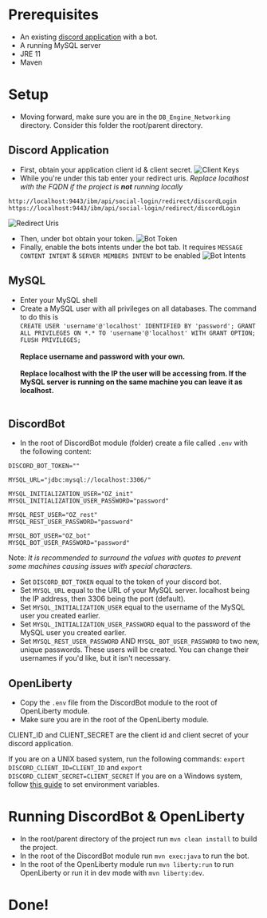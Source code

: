 # Prerequisites 
- An existing [discord application](https://discord.com/login?redirect_to=%2Fdevelopers%2Fapplications) with a bot.
- A running MySQL server
- JRE 11
- Maven

# Setup
- Moving forward, make sure you are in the `DB_Engine_Networking` directory. Consider this folder the root/parent directory.
## Discord Application
- First, obtain your application client id & client secret.
![Client Keys](https://i.imgur.com/976iJwQ.png)
- While you're under this tab enter your redirect uris. *Replace localhost with the FQDN if the project is **not** running locally*
```
http://localhost:9443/ibm/api/social-login/redirect/discordLogin
https://localhost:9443/ibm/api/social-login/redirect/discordLogin
```
![Redirect Uris](https://i.imgur.com/sOtQLQG.png)
- Then, under bot obtain your token.
![Bot Token](https://i.imgur.com/JTkDtHc.png)
- Finally, enable the bots intents under the bot tab. It requires `MESSAGE CONTENT INTENT` & `SERVER MEMBERS INTENT` to be enabled
![Bot Intents](https://i.imgur.com/nWorBp9.png)
## MySQL
- Enter your MySQL shell
- Create a MySQL user with all privileges on all databases. The command to do this is <br/> `CREATE USER 'username'@'localhost' IDENTIFIED BY 'password'; GRANT ALL PRIVILEGES ON *.* TO 'username'@'localhost' WITH GRANT OPTION; FLUSH PRIVILEGES;` <br/><br/>**Replace username and password with your own. <br/><br/>Replace localhost with the IP the user will be accessing from. If the MySQL server is running on the same machine you can leave it as localhost.<br/><br/>**
## DiscordBot
- In the root of DiscordBot module (folder) create a file called `.env` with the following content:
```.env
DISCORD_BOT_TOKEN=""

MYSQL_URL="jdbc:mysql://localhost:3306/"

MYSQL_INITIALIZATION_USER="OZ_init"
MYSQL_INITIALIZATION_USER_PASSWORD="password"

MYSQL_REST_USER="OZ_rest"
MYSQL_REST_USER_PASSWORD="password"

MYSQL_BOT_USER="OZ_bot"
MYSQL_BOT_USER_PASSWORD="password"
```
Note: *It is recommended to surround the values with quotes to prevent some machines causing issues with special characters.*
- Set `DISCORD_BOT_TOKEN` equal to the token of your discord bot.
- Set `MYSQL_URL` equal to the URL of your MySQL server. localhost being the IP address, then 3306 being the port (default).
- Set `MYSQL_INITIALIZATION_USER` equal to the username of the MySQL user you created earlier.
- Set `MYSQL_INITIALIZATION_USER_PASSWORD` equal to the password of the MySQL user you created earlier.
- Set `MYSQL_REST_USER_PASSWORD` AND `MYSQL_BOT_USER_PASSWORD` to two new, unique passwords. These users will be created. You can change their usernames if you'd like, but it isn't necessary.

## OpenLiberty
- Copy the `.env` file from the DiscordBot module to the root of OpenLiberty module.
- Make sure you are in the root of the OpenLiberty module.

CLIENT_ID and CLIENT_SECRET are the client id and client secret of your discord application.

If you are on a UNIX based system, run the following commands: `export DISCORD_CLIENT_ID=CLIENT_ID` and `export DISCORD_CLIENT_SECRET=CLIENT_SECRET`
If you are on a Windows system, follow [this guide](https://www.architectryan.com/2018/08/31/how-to-change-environment-variables-on-windows-10/) to set environment variables.<br/>
# Running DiscordBot & OpenLiberty
- In the root/parent directory of the project run `mvn clean install` to build the project.
- In the root of the DiscordBot module run `mvn exec:java` to run the bot.
- In the root of the OpenLiberty module run `mvn liberty:run` to run OpenLiberty or run it in dev mode with `mvn liberty:dev`.
# Done!

